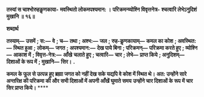 **तस्यां स चाश्भोरुहकॢणकाया-** **मवस्थितो लोकमपश्यमान: ।** **परिक्रमन्व्योश्नि विवृत्तनेत्र-** **श्चत्वारि लेभेऽनुदिशं मुखानि ॥ १६॥** 

**शब्दार्थ** 

**तस्याम्—** **उसमें** **; स:—** **वे** **; च—** **तथा** **; अश्भ:—** **जल** **; रुह-कॢणकायाम्—** **कमल का कोश** **; अवस्थित:—** **स्थित हुआ** **;** **लोकम्—** **जगत** **; अपश्यमान:—** **देख पाये बिना** **; परिक्रमन्—** **परिक्रमा करते हुए** **; व्योश्नि—** **आकाश में** **; विवृत्त-नेत्र:—** **आँखे** **चलाते हुए** **; चत्वारि—** **चार** **; लेभे—** **प्राप्त किये** **; अनुदिशम्—** **दिशाओं के रूप में** **; मुखानि—** **सिर।** **.** 

**कमल के फूल से उत्पन्न हुए ब्रह्मा जगत को नहीं देख सके यद्यपि वे कोश में स्थित थे।** **अत: उन्होंने सारे अन्तरिक्ष की परिक्रमा की और सभी दिशाओं में अपनी आँखें घुमाते समय** **उन्होंने चार दिशाओं के रूप में चार सिर प्राप्त किये।** **** 